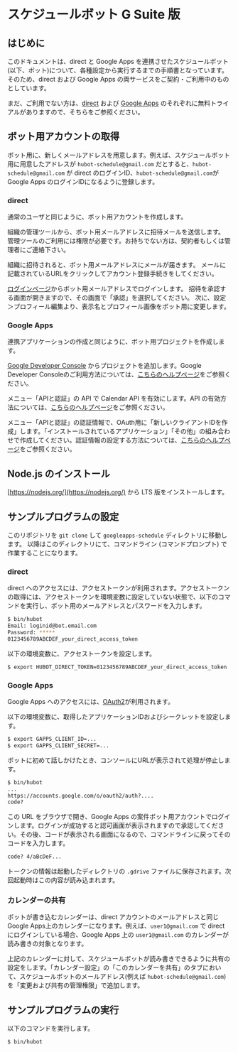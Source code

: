 # スケジュールボット G Suite 版

## はじめに

このドキュメントは、direct と Google Apps を連携させたスケジュールボット(以下、ボット)について、各種設定から実行するまでの手順書となっています。そのため、direct および Google Apps の両サービスをご契約・ご利用中のものとしています。

まだ、ご利用でない方は、[direct](https://direct4b.com/ja/) および [Google Apps](https://www.google.co.jp/intx/ja/work/apps/business/) のそれぞれに無料トライアルがありますので、そちらをご参照ください。

## ボット用アカウントの取得

ボット用に、新しくメールアドレスを用意します。例えば、スケジュールボット用に用意したアドレスが `hubot-schedule@gmail.com` だとすると、`hubot-schedule@gmail.com` が direct のログインID、`hubot-schedule@gmail.com`が Google Apps のログインIDになるように登録します。

### direct 

通常のユーザと同じように、ボット用アカウントを作成します。

組織の管理ツールから、ボット用メールアドレスに招待メールを送信します。
管理ツールのご利用には権限が必要です。お持ちでない方は、契約者もしくは管理者にご連絡下さい。

組織に招待されると、ボット用メールアドレスにメールが届きます。
メールに記載されているURLをクリックしてアカウント登録手続きをしてください。

[ログインページ](https://direct4b.com/signin)からボット用メールアドレスでログインします。
招待を承認する画面が開きますので、その画面で「承認」を選択してください。
次に、設定＞プロフィール編集より、表示名とプロフィール画像をボット用に変更します。

### Google Apps

連携アプリケーションの作成と同じように、ボット用プロジェクトを作成します。

[Google Developer Console](https://console.developers.google.com/) からプロジェクトを追加します。Google Developer Consoleのご利用方法については、[こちらのヘルプページ](https://developers.google.com/console/help/new/#creatingdeletingprojects)をご参照ください。

メニュー「APIと認証」の API で Calendar API を有効にします。API の有効方法については、[こちらのヘルプページ](https://developers.google.com/console/help/new/#activatingapis)をご参照ください。

メニュー「APIと認証」の認証情報で、OAuth用に「新しいクライアントIDを作成」します。「インストールされているアプリケーション」「その他」の組み合わせで作成してください。認証情報の設定する方法については、[こちらのヘルプページ](https://developers.google.com/console/help/new/#generatingoauth2)をご参照ください。

## Node.js のインストール

[https://nodejs.org/](https://nodejs.org/) から LTS 版をインストールします。

## サンプルプログラムの設定

このリポジトリを `git clone` して `googleapps-schedule` ディレクトリに移動します。
以降はこのディレクトリにて、コマンドライン (コマンドプロンプト) で作業することになります。

### direct

direct へのアクセスには、アクセストークンが利用されます。アクセストークンの取得には、アクセストークンを環境変数に設定していない状態で、以下のコマンドを実行し、ボット用のメールアドレスとパスワードを入力します。

```sh
$ bin/hubot
Email: loginid@bot.email.com
Password: *****
0123456789ABCDEF_your_direct_access_token
```

以下の環境変数に、アクセストークンを設定します。

```sh
$ export HUBOT_DIRECT_TOKEN=0123456789ABCDEF_your_direct_access_token
```

### Google Apps

Google Apps へのアクセスには、[OAuth2](https://developers.google.com/accounts/docs/OAuth2/)が利用されます。

以下の環境変数に、取得したアプリケーションIDおよびシークレットを設定します。

```sh
$ export GAPPS_CLIENT_ID=...
$ export GAPPS_CLIENT_SECRET=...
```

ボットに初めて話しかけたとき、コンソールにURLが表示されて処理が停止します。

```sh
$ bin/hubot
...
https://accounts.google.com/o/oauth2/auth?....
code? 
```

この URL をブラウザで開き、Google Apps の案件ボット用アカウントでログインします。ログインが成功すると認可画面が表示されますので承認してください。その後、コードが表示される画面になるので、コマンドラインに戻ってそのコードを入力します。

```sh
code? 4/aBcDeF...
```

トークンの情報は起動したディレクトリの ``.gdrive`` ファイルに保存されます。次回起動時はこの内容が読み込まれます。

### カレンダーの共有

ボットが書き込むカレンダーは、direct アカウントのメールアドレスと同じGoogle Apps上のカレンダーになります。例えば、``user1@gmail.com`` で direct にログインしている場合、Google Apps 上の ``user1@gmail.com`` のカレンダーが読み書きの対象となります。

上記のカレンダーに対して、スケジュールボットが読み書きできるように共有の設定をします。「カレンダー設定」の「このカレンダーを共有」のタブにおいて、スケジュールボットのメールアドレス(例えば ``hubot-schedule@gmail.com``) を「変更および共有の管理権限」で追加します。

## サンプルプログラムの実行

以下のコマンドを実行します。

```sh
$ bin/hubot
```
